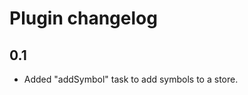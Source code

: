 Plugin changelog
====================

0.1
-------

* Added "addSymbol" task to add symbols to a store.

